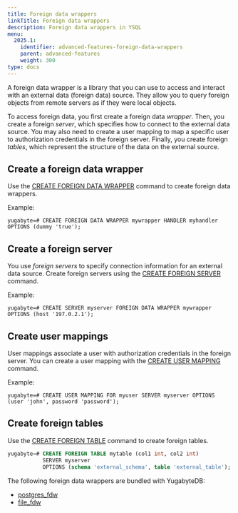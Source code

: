 ```yaml
---
title: Foreign data wrappers
linkTitle: Foreign data wrappers
description: Foreign data wrappers in YSQL
menu:
  2025.1:
    identifier: advanced-features-foreign-data-wrappers
    parent: advanced-features
    weight: 300
type: docs
---
```


A foreign data wrapper is a library that you can use to access and interact with an external data (foreign data) source. They allow you to query foreign objects from remote servers as if they were local objects.

To access foreign data, you first create a foreign data _wrapper_. Then, you create a foreign _server_, which specifies how to connect to the external data source. You may also need to create a user mapping to map a specific user to authorization credentials in the foreign server. Finally, you create foreign _tables_, which represent the structure of the data on the external source.

## Create a foreign data wrapper

Use the [CREATE FOREIGN DATA WRAPPER](../../../../api/ysql/the-sql-language/statements/ddl_create_foreign_data_wrapper/) command to create foreign data wrappers.

Example:

```plpgsql
yugabyte=# CREATE FOREIGN DATA WRAPPER mywrapper HANDLER myhandler OPTIONS (dummy 'true');
```

## Create a foreign server

You use _foreign servers_ to specify connection information for an external data source.
Create foreign servers using the [CREATE FOREIGN SERVER](../../../../api/ysql/the-sql-language/statements/ddl_create_server/) command.

Example:

```plpgsql
yugabyte=# CREATE SERVER myserver FOREIGN DATA WRAPPER mywrapper OPTIONS (host '197.0.2.1');
```

## Create user mappings

User mappings associate a user with authorization credentials in the foreign server.
You can create a user mapping with the [CREATE USER MAPPING](../../../../api/ysql/the-sql-language/statements/ddl_create_user_mapping) command.

Example:

```plpgsql
yugabyte=# CREATE USER MAPPING FOR myuser SERVER myserver OPTIONS (user 'john', password 'password');
```

## Create foreign tables

Use the [CREATE FOREIGN TABLE](../../../../api/ysql/the-sql-language/statements/ddl_create_foreign_table) command to create foreign tables.

```sql
yugabyte=# CREATE FOREIGN TABLE mytable (col1 int, col2 int)
           SERVER myserver
           OPTIONS (schema 'external_schema', table 'external_table');
```

The following foreign data wrappers are bundled with YugabyteDB:

- [postgres_fdw](../../pg-extensions/extension-postgres-fdw/)
- [file_fdw](../../pg-extensions/extension-file-fdw/)

